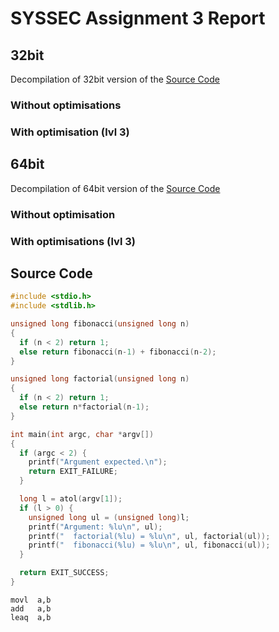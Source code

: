# SYSSEC Assignment 3 Report

## 32bit

Decompilation of 32bit version of the [Source Code](#source-code)

### Without optimisations

### With optimisation (lvl 3)

## 64bit

Decompilation of 64bit version of the [Source Code](#source-code)

### Without optimisation

### With optimisations (lvl 3)

## Source Code

```c
#include <stdio.h>
#include <stdlib.h>

unsigned long fibonacci(unsigned long n)
{
  if (n < 2) return 1;
  else return fibonacci(n-1) + fibonacci(n-2);
}

unsigned long factorial(unsigned long n)
{
  if (n < 2) return 1;
  else return n*factorial(n-1);
}

int main(int argc, char *argv[])
{
  if (argc < 2) {
    printf("Argument expected.\n");
    return EXIT_FAILURE;
  }

  long l = atol(argv[1]);
  if (l > 0) {
    unsigned long ul = (unsigned long)l;
    printf("Argument: %lu\n", ul);
    printf("  factorial(%lu) = %lu\n", ul, factorial(ul));
    printf("  fibonacci(%lu) = %lu\n", ul, fibonacci(ul));
  }

  return EXIT_SUCCESS;
}
```

```armasm
movl  a,b
add   a,b
leaq  a,b
```